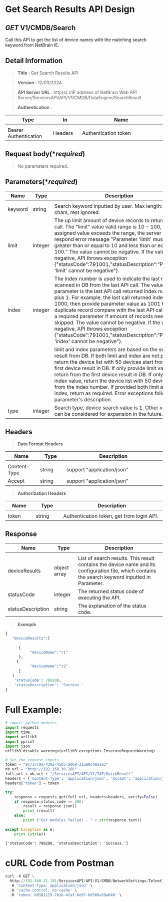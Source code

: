 
# Get Search Results API Design

## ***GET*** V1/CMDB/Search
Call this API to get the list of device names with the matching search keyword from NetBrain IE.

## Detail Information

> **Title** : Get Search Results API<br>

> **Version** : 12/03/2024.

> **API Server URL** : http(s)://IP address of NetBrain Web API Server/ServicesAPI/API/V1/CMDB/DataEngine/SearchResult

> **Authentication** : 

|**Type**|**In**|**Name**|
|------|------|------|
|<img width=100/>|<img width=100/>|<img width=500/>|
|Bearer Authentication| Headers | Authentication token | 

## Request body(****required***)

>No parameters required.

## Parameters(****required***)
|**Name**|**Type**|**Description**|
|------|------|------|
|<img width=100/>|<img width=100/>|<img width=500/>|
|keyword|string|Search keyword inputted by user. Max length: 10 chars, rest ignored. |
|limit|integer|The up limit amount of device records to return per API call. The "limit" value valid range is 10 - 100, if the assigned value exceeds the range, the server will respond error message "Parameter 'limit' must be greater than or equal to 10 and less than or equal to 100." The value cannot be negative. If the value is negative, API throws exception {"statusCode":791001,"statusDescription":"Parameter 'limit' cannot be negative"}. |
|index|integer|The index number is used to indicate the last record scanned in DB from the last API call. The value of this parameter is the last API call returned index number plus 1. For example, the last call returned index is 1000, then provide parameter value as 1001 to avoid duplicate record compare with the last API call. This is a required parameter if amount of records need to be skipped. The value cannot be negative. If the value is negative, API throws exception {"statusCode":791001,"statusDescription":"Parameter 'index' cannot be negative"}. |
|||limit and index parameters are based on the search result from DB. If both limit and index are not provided, return the device list with 50 devices start from the first device result in DB. If only provide limit value, return from the first device result in DB. If only provide index value, return the device list with 50 devices start from the index number. If provided both limit and index, return as required. Error exceptions follow each parameter's description. |
|type|integer|Search type, device search value is 1. Other values can be considered for expansion in the future. |

## Headers

> **Data Format Headers**

|**Name**|**Type**|**Description**|
|------|------|------|
|<img width=100/>|<img width=100/>|<img width=500/>|
| Content-Type | string  | support "application/json" |
| Accept | string  | support "application/json" |

> **Authorization Headers**

|**Name**|**Type**|**Description**|
|------|------|------|
|<img width=100/>|<img width=100/>|<img width=500/>|
| token | string  | Authentication token, get from login API. |

## Response

|**Name**|**Type**|**Description**|
|------|------|------|
|<img width=100/>|<img width=100/>|<img width=500/>|
|deviceResults| object array | List of search results. This result contains the device name and its configuration file, which contains the search keyword inputted in Parameter.  |
|statusCode| integer | The returned status code of executing the API.  |
|statusDescription| string | The explanation of the status code.  |

> ***Example***


```python
{
   "deviceResults":[
 
      {  
           "deviceName":"r1"
      },
     {
           "deviceName":"r2"
      }
   ]
    'statusCode': 790200, 
    'statusDescription': 'Success.'
}
```

# Full Example:


```python
# import python modules 
import requests
import time
import urllib3
import pprint
import json
urllib3.disable_warnings(urllib3.exceptions.InsecureRequestWarning)

# Set the request inputs
token = "9c717c9a-4302-45b5-a068-2a3e9c4ea1a3"
nb_url = "http://192.168.30.166"
full_url = nb_url + "/ServicesAPI/API/V1/TAF/QuickResult"
headers = {'Content-Type': 'application/json', 'Accept': 'application/json'}
headers["token"] = token

try:
    response = requests.get(full_url, headers=headers, verify=False)
    if response.status_code == 200:
        result = response.json()
        print (result)
    else:
        print ("Get modules failed! - " + str(response.text))
    
except Exception as e:
    print (str(e)) 
```

    {'statusCode': 790200, 'statusDescription': 'Success.'}
    

# cURL Code from Postman

```python
curl -X GET \
  http://192.168.31.191/ServicesAPI/API/V1/CMDB/NetworkSettings/TelnetInfo/RefreshDeviceCount \
  -H 'Content-Type: application/json' \
  -H 'cache-control: no-cache' \ 
  -H 'token: b0181119-7b1b-4faf-be97-b8566a39a640' \
```
